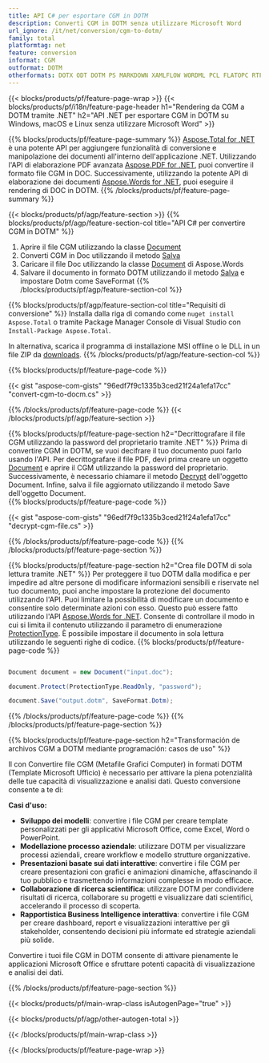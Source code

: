 ```yaml
---
title: API C# per esportare CGM in DOTM
description: Converti CGM in DOTM senza utilizzare Microsoft Word
url_ignore: /it/net/conversion/cgm-to-dotm/
family: total
platformtag: net
feature: conversion
informat: CGM
outformat: DOTM
otherformats: DOTX ODT DOTM PS MARKDOWN XAMLFLOW WORDML PCL FLATOPC RTF MHTML DOT
---
```

{{< blocks/products/pf/feature-page-wrap >}}
{{< blocks/products/pf/i18n/feature-page-header h1="Rendering da CGM a DOTM tramite .NET" h2="API .NET per esportare CGM in DOTM su Windows, macOS e Linux senza utilizzare Microsoft Word" >}}

{{% blocks/products/pf/feature-page-summary %}}
[Aspose.Total for .NET](https://products.aspose.com/total/net/) è una potente API per aggiungere funzionalità di conversione e manipolazione dei documenti all'interno dell'applicazione .NET. Utilizzando l'API di elaborazione PDF avanzata [Aspose.PDF for .NET](https://products.aspose.com/pdf/net/), puoi convertire il formato file CGM in DOC. Successivamente, utilizzando la potente API di elaborazione dei documenti [Aspose.Words for .NET](https://products.aspose.com/words/net/), puoi eseguire il rendering di DOC in DOTM.
{{% /blocks/products/pf/feature-page-summary  %}}

{{< blocks/products/pf/agp/feature-section >}}
{{% blocks/products/pf/agp/feature-section-col title="API C# per convertire CGM in DOTM" %}}
1. Aprire il file CGM utilizzando la classe [Document](https://apiference.aspose.com/pdf/net/aspose.pdf/document)
2. Converti CGM in Doc utilizzando il metodo [Salva](https://apiference.aspose.com/pdf/net/aspose.pdf.document/save/methods/5)
3. Caricare il file Doc utilizzando la classe [Document](https://apiference.aspose.com/words/net/aspose.words/document) di Aspose.Words
4. Salvare il documento in formato DOTM utilizzando il metodo [Salva](https://apiference.aspose.com/words/net/aspose.words.document/save/methods/4) e impostare Dotm come SaveFormat
{{% /blocks/products/pf/agp/feature-section-col %}}

{{% blocks/products/pf/agp/feature-section-col title="Requisiti di conversione" %}}
Installa dalla riga di comando come ```nuget install Aspose.Total``` o tramite Package Manager Console di Visual Studio con ```Install-Package Aspose.Total```.

In alternativa, scarica il programma di installazione MSI offline o le DLL in un file ZIP da [downloads](https://releases.aspose.com/total/net).
{{% /blocks/products/pf/agp/feature-section-col %}}

{{% blocks/products/pf/feature-page-code %}}
{{< gist "aspose-com-gists" "96edf7f9c1335b3ced21f24a1efa17cc" "convert-cgm-to-docm.cs" >}}
{{% /blocks/products/pf/feature-page-code %}}
{{< /blocks/products/pf/agp/feature-section >}}

{{% blocks/products/pf/feature-page-section  h2="Decrittografare il file CGM utilizzando la password del proprietario tramite .NET" %}}
Prima di convertire CGM in DOTM, se vuoi decifrare il tuo documento puoi farlo usando l'API. Per decrittografare il file PDF, devi prima creare un oggetto [Document](https://apiference.aspose.com/pdf/net/aspose.pdf/document) e aprire il CGM utilizzando la password del proprietario. Successivamente, è necessario chiamare il metodo [Decrypt](https://apiference.aspose.com/pdf/net/aspose.pdf/document/methods/decrypt) dell'oggetto Document. Infine, salva il file aggiornato utilizzando il metodo Save dell'oggetto Document.  
{{% blocks/products/pf/feature-page-code %}}
{{< gist "aspose-com-gists" "96edf7f9c1335b3ced21f24a1efa17cc" "decrypt-cgm-file.cs" >}}
{{% /blocks/products/pf/feature-page-code  %}}
{{% /blocks/products/pf/feature-page-section %}}

{{% blocks/products/pf/feature-page-section  h2="Crea file DOTM di sola lettura tramite .NET" %}}
Per proteggere il tuo DOTM dalla modifica e per impedire ad altre persone di modificare informazioni sensibili e riservate nel tuo documento, puoi anche impostare la protezione del documento utilizzando l'API. Puoi limitare la possibilità di modificare un documento e consentire solo determinate azioni con esso. Questo può essere fatto utilizzando l'API [Aspose.Words for .NET](https://products.aspose.com/words/net/). Consente di controllare il modo in cui si limita il contenuto utilizzando il parametro di enumerazione [ProtectionType](https://apiference.aspose.com/words/net/aspose.words/protectiontype). È possibile impostare il documento in sola lettura utilizzando le seguenti righe di codice. 
{{% blocks/products/pf/feature-page-code %}}

```cs

Document document = new Document("input.doc");

document.Protect(ProtectionType.ReadOnly, "password");

document.Save("output.dotm", SaveFormat.Dotm);    
```

{{% /blocks/products/pf/feature-page-code  %}}
{{% /blocks/products/pf/feature-page-section %}}

{{% blocks/products/pf/feature-page-section  h2="Transformación de archivos CGM a DOTM mediante programación: casos de uso" %}}
Il con Convertire file CGM (Metafile Grafici Computer) in formati DOTM (Template Microsoft Ufficio) è necessario per attivare la piena potenzialità delle tue capacità di visualizzazione e analisi dati. Questo conversione consente a te di:

**Casi d'uso:**

*   **Sviluppo dei modelli**: convertire i file CGM per creare template personalizzati per gli applicativi Microsoft Office, come Excel, Word o PowerPoint.
*   **Modellazione processo aziendale**: utilizzare DOTM per visualizzare processi aziendali, creare workflow e modello strutture organizzative.
*   **Presentazioni basate sui dati interattive**: convertire i file CGM per creare presentazioni con grafici e animazioni dinamiche, affascinando il tuo pubblico e trasmettendo informazioni complesse in modo efficace.
*   **Collaborazione di ricerca scientifica**: utilizzare DOTM per condividere risultati di ricerca, collaborare su progetti e visualizzare dati scientifici, accelerando il processo di scoperta.
*   **Rapportistica Business Intelligence interattiva**: convertire i file CGM per creare dashboard, report e visualizzazioni interattive per gli stakeholder, consentendo decisioni più informate ed strategie aziendali più solide.

Convertire i tuoi file CGM in DOTM consente di attivare pienamente le applicazioni Microsoft Office e sfruttare potenti capacità di visualizzazione e analisi dei dati.
{{% /blocks/products/pf/feature-page-section %}}
{{< blocks/products/pf/main-wrap-class isAutogenPage="true" >}}

{{< blocks/products/pf/agp/other-autogen-total >}}


{{< /blocks/products/pf/main-wrap-class >}}

{{< /blocks/products/pf/feature-page-wrap >}}